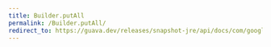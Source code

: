 ```yaml
---
title: Builder.putAll
permalink: /Builder.putAll/
redirect_to: https://guava.dev/releases/snapshot-jre/api/docs/com/google/common/collect/ImmutableMultimap.Builder.html#putAll-K-V...-
---
```

